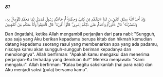 ##### 81

<span class="ayah">وَإِذْ أَخَذَ ٱللَّهُ مِيثَٰقَ ٱلنَّبِيِّۦنَ لَمَآ ءَاتَيْتُكُم مِّن كِتَٰبٍۢ وَحِكْمَةٍۢ ثُمَّ جَآءَكُمْ رَسُولٌۭ مُّصَدِّقٌۭ لِّمَا مَعَكُمْ لَتُؤْمِنُنَّ بِهِۦ وَلَتَنصُرُنَّهُۥ ۚ قَالَ ءَأَقْرَرْتُمْ وَأَخَذْتُمْ عَلَىٰ ذَٰلِكُمْ إِصْرِى ۖ قَالُوٓا۟ أَقْرَرْنَا ۚ قَالَ فَٱشْهَدُوا۟ وَأَنَا۠ مَعَكُم مِّنَ ٱلشَّٰهِدِينَ</span>

<span class="ayah_translation">Dan (ingatlah), ketika Allah mengambil perjanjian dari para nabi: "Sungguh, apa saja yang Aku berikan kepadamu berupa kitab dan hikmah kemudian datang kepadamu seorang rasul yang membenarkan apa yang ada padamu, niscaya kamu akan sungguh-sungguh beriman kepadanya dan menolongnya". Allah berfirman: "Apakah kamu mengakui dan menerima perjanjian-Ku terhadap yang demikian itu?" Mereka menjawab: "Kami mengakui". Allah berfirman: "Kalau begitu saksikanlah (hai para nabi) dan Aku menjadi saksi (pula) bersama kamu".</span>
